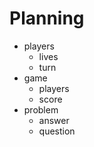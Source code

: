 # Planning

- players
  - lives
  - turn
- game
  - players
  - score
- problem
  - answer
  - question
